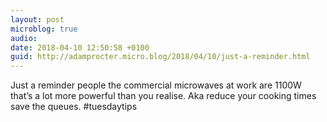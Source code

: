 ```yaml
---
layout: post
microblog: true
audio: 
date: 2018-04-10 12:50:58 +0100
guid: http://adamprocter.micro.blog/2018/04/10/just-a-reminder.html
---
```

Just a reminder people the commercial microwaves at work are 1100W that’s a lot more powerful than you realise. Aka reduce your cooking times save the queues. #tuesdaytips
